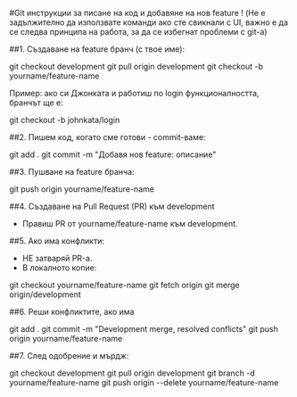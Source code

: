 #Git инструкции за писане на код и добавяне на нов feature
! (Не е задължително да използвате команди ако сте свикнали с UI, важно е да се следва принципа на работа, за да се избегнат проблеми с git-a)

##1. Създаване на feature бранч (с твое име):

git checkout development
git pull origin development
git checkout -b yourname/feature-name

Пример: ако си Джонката и работиш по login функционалността, бранчът ще е:

git checkout -b johnkata/login

##2. Пишем код, когато сме готови - commit-ваме:

git add .
git commit -m "Добавя нов feature: описание"

##3. Пушване на feature бранча:

git push origin yourname/feature-name

##4. Създаване на Pull Request (PR) към development

- Правиш PR от yourname/feature-name към development.

##5. Ако има конфликти:

- НЕ затваряй PR-а.
- В локалното копие:

git checkout yourname/feature-name
git fetch origin
git merge origin/development

##6. Реши конфликтите, ако има

git add .
git commit -m "Development merge, resolved conflicts"
git push origin yourname/feature-name

##7. След одобрение и мърдж:

git checkout development
git pull origin development
git branch -d yourname/feature-name
git push origin --delete yourname/feature-name
